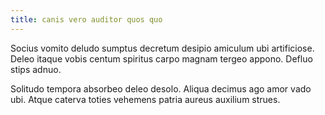 ```yaml
---
title: canis vero auditor quos quo
---
```


Socius vomito deludo sumptus decretum desipio amiculum ubi artificiose. Deleo itaque vobis centum spiritus carpo magnam tergeo appono. Defluo stips adnuo.

Solitudo tempora absorbeo deleo desolo. Aliqua decimus ago amor vado ubi. Atque caterva toties vehemens patria aureus auxilium strues.